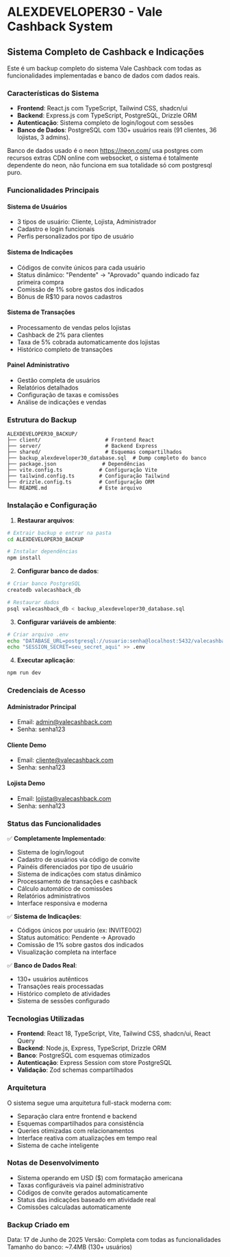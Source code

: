 # ALEXDEVELOPER30 - Vale Cashback System

## Sistema Completo de Cashback e Indicações

Este é um backup completo do sistema Vale Cashback com todas as funcionalidades implementadas e banco de dados com dados reais.

### Características do Sistema

- **Frontend**: React.js com TypeScript, Tailwind CSS, shadcn/ui
- **Backend**: Express.js com TypeScript, PostgreSQL, Drizzle ORM
- **Autenticação**: Sistema completo de login/logout com sessões
- **Banco de Dados**: PostgreSQL com 130+ usuários reais (91 clientes, 36 lojistas, 3 admins).

Banco de dados usado é o neon https://neon.com/ usa postgres com recursos extras CDN online com websocket, o sistema é totalmente dependente do neon, não funciona em sua totalidade só com postgresql puro. 

### Funcionalidades Principais

#### Sistema de Usuários
- 3 tipos de usuário: Cliente, Lojista, Administrador
- Cadastro e login funcionais
- Perfis personalizados por tipo de usuário

#### Sistema de Indicações
- Códigos de convite únicos para cada usuário
- Status dinâmico: "Pendente" → "Aprovado" quando indicado faz primeira compra
- Comissão de 1% sobre gastos dos indicados
- Bônus de R$10 para novos cadastros

#### Sistema de Transações
- Processamento de vendas pelos lojistas
- Cashback de 2% para clientes
- Taxa de 5% cobrada automaticamente dos lojistas
- Histórico completo de transações

#### Painel Administrativo
- Gestão completa de usuários
- Relatórios detalhados
- Configuração de taxas e comissões
- Análise de indicações e vendas

### Estrutura do Backup

```
ALEXDEVELOPER30_BACKUP/
├── client/                     # Frontend React
├── server/                     # Backend Express
├── shared/                     # Esquemas compartilhados
├── backup_alexdeveloper30_database.sql  # Dump completo do banco
├── package.json               # Dependências
├── vite.config.ts            # Configuração Vite
├── tailwind.config.ts        # Configuração Tailwind
├── drizzle.config.ts         # Configuração ORM
└── README.md                 # Este arquivo
```

### Instalação e Configuração

1. **Restaurar arquivos**:
```bash
# Extrair backup e entrar na pasta
cd ALEXDEVELOPER30_BACKUP

# Instalar dependências
npm install
```

2. **Configurar banco de dados**:
```bash
# Criar banco PostgreSQL
createdb valecashback_db

# Restaurar dados
psql valecashback_db < backup_alexdeveloper30_database.sql
```

3. **Configurar variáveis de ambiente**:
```bash
# Criar arquivo .env
echo "DATABASE_URL=postgresql://usuario:senha@localhost:5432/valecashback_db" > .env
echo "SESSION_SECRET=seu_secret_aqui" >> .env
```

4. **Executar aplicação**:
```bash
npm run dev
```

### Credenciais de Acesso

#### Administrador Principal
- Email: admin@valecashback.com
- Senha: senha123

#### Cliente Demo
- Email: cliente@valecashback.com
- Senha: senha123

#### Lojista Demo
- Email: lojista@valecashback.com
- Senha: senha123

### Status das Funcionalidades

✅ **Completamente Implementado**:
- Sistema de login/logout
- Cadastro de usuários via código de convite
- Painéis diferenciados por tipo de usuário
- Sistema de indicações com status dinâmico
- Processamento de transações e cashback
- Cálculo automático de comissões
- Relatórios administrativos
- Interface responsiva e moderna

✅ **Sistema de Indicações**:
- Códigos únicos por usuário (ex: INVITE002)
- Status automático: Pendente → Aprovado
- Comissão de 1% sobre gastos dos indicados
- Visualização completa na interface

✅ **Banco de Dados Real**:
- 130+ usuários autênticos
- Transações reais processadas
- Histórico completo de atividades
- Sistema de sessões configurado

### Tecnologias Utilizadas

- **Frontend**: React 18, TypeScript, Vite, Tailwind CSS, shadcn/ui, React Query
- **Backend**: Node.js, Express, TypeScript, Drizzle ORM
- **Banco**: PostgreSQL com esquemas otimizados
- **Autenticação**: Express Session com store PostgreSQL
- **Validação**: Zod schemas compartilhados

### Arquitetura

O sistema segue uma arquitetura full-stack moderna com:
- Separação clara entre frontend e backend
- Esquemas compartilhados para consistência
- Queries otimizadas com relacionamentos
- Interface reativa com atualizações em tempo real
- Sistema de cache inteligente

### Notas de Desenvolvimento

- Sistema operando em USD ($) com formatação americana
- Taxas configuráveis via painel administrativo
- Códigos de convite gerados automaticamente
- Status das indicações baseado em atividade real
- Comissões calculadas automaticamente

### Backup Criado em

Data: 17 de Junho de 2025
Versão: Completa com todas as funcionalidades
Tamanho do banco: ~7.4MB (130+ usuários)